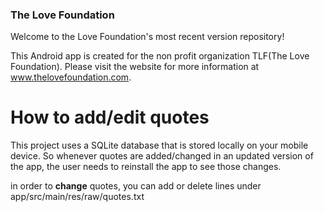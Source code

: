 ### The Love Foundation
Welcome to the Love Foundation's most recent version repository!

This Android app is created for the non profit organization TLF(The Love Foundation).  Please visit
the website for more information at www.thelovefoundation.com.

# How to add/edit quotes
This project uses a SQLite database that is stored locally on your mobile device.
So whenever quotes are added/changed in an updated version of the app, the user needs
to reinstall the app to see those changes.

in order to **change** quotes, you can add or delete lines under app/src/main/res/raw/quotes.txt
